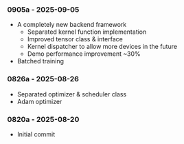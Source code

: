 ### 0905a - 2025-09-05

- A completely new backend framework
  - Separated kernel function implementation
  - Improved tensor class & interface
  - Kernel dispatcher to allow more devices in the future
  - Demo performance improvement ~30%
- Batched training

### 0826a - 2025-08-26

- Separated optimizer & scheduler class
- Adam optimizer

### 0820a - 2025-08-20

- Initial commit